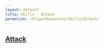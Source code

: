 ```yaml
---
layout: default
title: Skills - Attack
permalink: /PlayerResources/Skills/Attack/
---
```

## [Attack](#Attack)
